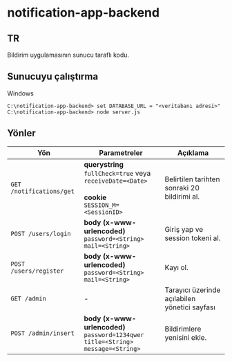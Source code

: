 # notification-app-backend
## TR
Bildirim uygulamasının sunucu taraflı kodu.
## Sunucuyu çalıştırma
Windows
```
C:\notification-app-backend> set DATABASE_URL = "<veritabanı adresi>"
C:\notification-app-backend> node server.js
```
## Yönler
| Yön | Parametreler | Açıklama | 
| --- | --- | --- |
| `GET /notifications/get` | **querystring** <br /> `fullCheck=true` veya  `receiveDate=<Date>` <br /><br /> **cookie** <br /> `SESSION_M=<SessionID>`| Belirtilen tarihten sonraki 20 bildirimi al. |
| `POST /users/login` | **body (x-www-urlencoded)** <br /> `password=<String>` <br /> `mail=<String>` | Giriş yap ve session tokeni al. |
| `POST /users/register` | **body (x-www-urlencoded)** <br /> `password=<String>` <br /> `mail=<String>` | Kayı ol. |
| `GET /admin` | - | Tarayıcı üzerinde açılabilen yönetici sayfası |
| `POST /admin/insert` | **body (x-www-urlencoded)** <br /> `password=1234qwer` <br /> `title=<String>` <br /> `message=<String>` | Bildirimlere yenisini ekle. |
